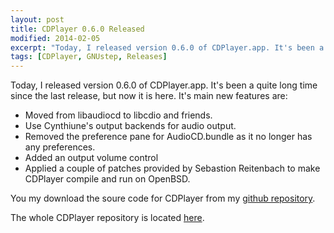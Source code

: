 ```yaml
---
layout: post
title: CDPlayer 0.6.0 Released
modified: 2014-02-05
excerpt: "Today, I released version 0.6.0 of CDPlayer.app. It's been a quite long time since the last release, but now it is here."
tags: [CDPlayer, GNUstep, Releases]
---
```


Today, I released version 0.6.0 of CDPlayer.app. It's been a quite long time since the last release, but now it is here. It's main new features are:

<ul>
<li>Moved from libaudiocd to libcdio and friends.</li>
<li>Use Cynthiune's output backends for audio output.</li>
<li>Removed the preference pane for AudioCD.bundle as it no longer has any preferences.</li>
<li>Added an output volume control</li>
<li>Applied a couple of patches provided by Sebastion Reitenbach to make CDPlayer compile and run on OpenBSD.</li>
</ul>

You my download the soure code for CDPlayer from my [github repository](https://github.com/schik/cdplayer/releases/tag/v0.6.0).

The whole CDPlayer repository is located [here](https://github.com/schik/cdplayer).

